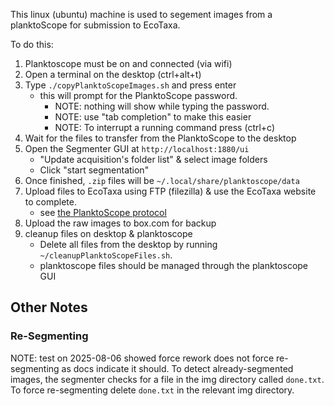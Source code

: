 This linux (ubuntu) machine is used to segement images from a planktoScope for submission to EcoTaxa.

To do this:

1. Planktoscope must be on and connected (via wifi)
2. Open a terminal on the desktop (ctrl+alt+t)
3. Type `./copyPlanktoScopeImages.sh` and press enter
    * this will prompt for the PlanktoScope password. 
      * NOTE: nothing will show while typing the password.
      * NOTE: use "tab completion" to make this easier
      * NOTE: To interrupt a running command press (ctrl+c)
4. Wait for the files to transfer from the PlanktoScope to the desktop
5. Open the Segmenter GUI at `http://localhost:1880/ui`
    * "Update acquisition's folder list" & select image folders
    * Click "start segmentation"
6. Once finished, `.zip` files will be `~/.local/share/planktoscope/data`
7. Upload files to EcoTaxa using FTP (filezilla) & use the EcoTaxa website to complete.
     * see [the PlanktoScope protocol](https://www.protocols.io/view/planktoscope-protocol-for-plankton-imaging-bp2l6bq3zgqe/v4)
8. Upload the raw images to box.com for backup
9. cleanup files on desktop & planktoscope
     * Delete all files from the desktop by running `~/cleanupPlanktoScopeFiles.sh`.
     * planktoscope files should be managed through the planktoscope GUI



## Other Notes
### Re-Segmenting
NOTE: test on 2025-08-06 showed force rework does not force re-segmenting as docs indicate it should.
To detect already-segmented images, the segmenter checks for a file in the img directory called `done.txt`.
To force re-segmenting delete `done.txt` in the relevant img directory.
